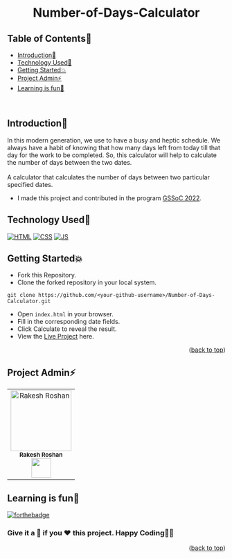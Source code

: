 # <p align="center">Number-of-Days-Calculator</p>

<!-- --------------------------------------------------------------------------------------------------------------------------------------------------------- -->

<div id="top"></div>

<h2>Table of Contents🧾</h2>

- [Introduction📌](#introduction)
- [Technology Used🚀](#technology-used)
- [Getting Started💥](#getting-started)
- [Project Admin⚡](#project-admin)
- [Learning is fun🧡](#learning-is-fun)
<br>

<!-- --------------------------------------------------------------------------------------------------------------------------------------------------------- -->

<h2>Introduction📌</h2>

In this modern generation, we use to have a busy and heptic schedule. We always have a habit of knowing that how many days left from today till that day for the work to be completed. So, this calculator will help to calculate the number of days between the two dates.<br><br>
A calculator that calculates the number of days between two particular specified dates.
- I made this project and contributed in the program [GSSoC 2022](https://gssoc.girlscript.tech/).

<!-- --------------------------------------------------------------------------------------------------------------------------------------------------------- -->

<h2>Technology Used🚀</h2>

<p>
  <a href="https://www.w3schools.com/html/"> <img src="https://img.icons8.com/color/70/000000/html-5--v1.png" alt="HTML" /></a>
  <a href="https://www.w3schools.com/css/"> <img src="https://img.icons8.com/color/70/000000/css3.png" alt="CSS"/></a>
  <a href="https://www.w3schools.com/js/"> <img src="https://img.icons8.com/color/70/000000/javascript--v1.png" alt="JS" /></a>
</p>

<!-- --------------------------------------------------------------------------------------------------------------------------------------------------------- -->

<h2>Getting Started💥</h2>

- Fork this Repository.
- Clone the forked repository in your local system.
```
git clone https://github.com/<your-github-username>/Number-of-Days-Calculator.git
```
- Open `index.html` in your browser.
- Fill in the corresponding date fields.
- Click Calculate to reveal the result.
- View the [Live Project](https://rakesh9100.github.io/Number-of-Days-Calculator/) here.

<p align="right">(<a href="#top">back to top</a>)</p>

<!-- --------------------------------------------------------------------------------------------------------------------------------------------------------- -->

<h2>Project Admin⚡</h2>

<table>
<tr>
<td align="center">
<a href="https://github.com/Rakesh9100/"><img src="https://avatars.githubusercontent.com/u/73993775?v=4" height="140px" width="140px" alt="Rakesh Roshan"></a><br><sub><b>Rakesh Roshan</b><br><a href="https://www.linkedin.com/in/rakesh-roshan-9100/"><img src="https://github-production-user-asset-6210df.s3.amazonaws.com/73993775/278833250-adb040ea-e3ef-446e-bcd4-3e8d7d4c0176.png" width="45px" height="45px"></a></sub>
</td>
</tr>
</table>

<!-- --------------------------------------------------------------------------------------------------------------------------------------------------------- -->

<h2>Learning is fun🧡</h2>

[![forthebadge](https://forthebadge.com/images/badges/built-with-love.svg)](https://forthebadge.com)
<h3>Give it a 🌟 if you ❤ this project. Happy Coding👨‍💻</h3>

<p align="right">(<a href="#top">back to top</a>)</p>

